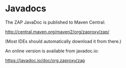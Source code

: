 # Javadocs

The ZAP JavaDoc is published to Maven Central:

http://central.maven.org/maven2/org/zaproxy/zap/

(Most IDEs should automatically download it from there.)

An online version is available from javadoc.io:

https://javadoc.io/doc/org.zaproxy/zap
